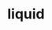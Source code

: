 ---
title                : liquid
layout               : timeline
permalink            : "tag/liquid"
tag                  : "#liquid"

---